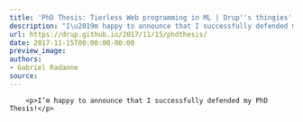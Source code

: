 ```yaml
---
title: 'PhD Thesis: Tierless Web programming in ML | Drup''s thingies'
description: "I\u2019m happy to announce that I successfully defended my PhD Thesis!"
url: https://drup.github.io/2017/11/15/phdthesis/
date: 2017-11-15T00:00:00-00:00
preview_image:
authors:
- Gabriel Radanne
source:
---
```



        
        
        
        <p>I’m happy to announce that I successfully defended my PhD Thesis!</p>


        
        
